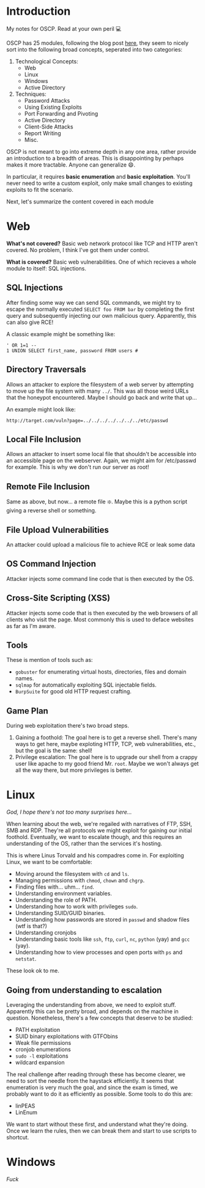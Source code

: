 # Introduction

My notes for OSCP. Read at your own peril :computer:

OSCP has 25 modules, following the blog post [here](https://blog.leonardotamiano.xyz/tech/oscp-technical-guide/), they seem to nicely sort into the following broad concepts, seperated into two categories:

1. Technological Concepts:
    - Web
    - Linux
    - Windows
    - Active Directory
2. Techniques:
    - Password Attacks
    - Using Existing Exploits
    - Port Forwarding and Pivoting
    - Active Directory
    - Client-Side Attacks
    - Report Writing
    - Misc.

OSCP is not meant to go into extreme depth in any one area, rather provide an introduction to a breadth of areas. This is disappointing by perhaps makes it more tractable. Anyone can generalize :smile:.

In particular, it requires **basic enumeration** and **basic exploitation**. You'll never need to write a custom exploit, only make small changes to existing exploits to fit the scenario.

Next, let's summarize the content covered in each module

# Web

**What's not covered?**
Basic web network protocol like TCP and HTTP aren't covered. No problem, I think I've got them under control.

**What is covered?**
Basic web vulnerabilities. One of which recieves a whole module to itself: SQL injections.

## SQL Injections
After finding some way we can send SQL commands, we might try to escape the normally executed `SELECT foo FROM bar` by completing the first query and subsequently injecting our own malicious query. Apparently, this can also give RCE!

A classic example might be something like:
```
' OR 1=1 --
1 UNION SELECT first_name, password FROM users #
```

## Directory Traversals
Allows an attacker to explore the filesystem of a web server by attempting to move up the file system with many `../`. This was all those weird URLs that the honeypot encountered. Maybe I should go back and write that up...

An example might look like:
```
http://target.com/vuln?page=../../../../../../../etc/passwd
```

## Local File Inclusion
Allows an attacker to insert some local file that shouldn't be accessible into an accessible page on the webserver. Again, we might aim for /etc/passwd for example. This is why we don't run our server as root!

## Remote File Inclusion
Same as above, but now... a remote file :sparkle:. Maybe this is a python script giving a reverse shell or something.

## File Upload Vulnerabilities
An attacker could upload a malicious file to achieve RCE or leak some data

## OS Command Injection
Attacker injects some command line code that is then executed by the OS. 

## Cross-Site Scripting (XSS)
Attacker injects some code that is then executed by the web browsers of all clients who visit the page. Most commonly this is used to deface websites as far as I'm aware.

## Tools
These is mention of tools such as:
- `gobuster` for enumerating virtual hosts, directories, files and domain names.
- `sqlmap` for automatically exploiting SQL injectable fields.
- `BurpSuite` for good old HTTP request crafting.

## Game Plan
During web exploitation there's two broad steps.

1. Gaining a foothold: The goal here is to get a reverse shell. There's many ways to get here, maybe exploting HTTP, TCP, web vulnerabilities, etc., but the goal is the same: shell!
2. Privilege escalation: The goal here is to upgrade our shell from a crappy user like apache to my good friend Mr. `root`. Maybe we won't always get all the way there, but more privileges is better.

# Linux

*God, I hope there's not too many surprises here...*

When learning about the web, we're regailed with narratives of FTP, SSH, SMB and RDP. They're all protocols we might exploit for gaining our initial foothold. Eventually, we want to escalate though, and this requires an understanding of the OS, rather than the services it's hosting.

This is where Linus Torvald and his compadres come in. For exploiting Linux, we want to be comfortable:
- Moving around the filesystem with `cd` and `ls`.
- Managing permissions with `chmod`, `chown` and `chgrp`.
- Finding files with... uhm... `find`.
- Understanding environment variables.
- Understanding the role of PATH.
- Understanding how to work with privileges `sudo`.
- Understanding SUID/GUID binaries.
- Understanding how passwords are stored in `passwd` and shadow files (wtf is that?)
- Understanding cronjobs
- Understanding basic tools like `ssh`, `ftp`, `curl`, `nc`, `python` (yay) and `gcc` (yay).
- Understanding how to view processes and open ports with `ps` and `netstat`.

These look ok to me. 

## Going from understanding to escalation

Leveraging the understanding from above, we need to exploit stuff. Apparently this can be pretty broad, and depends on the machine in question. Nonetheless, there's a few concepts that deserve to be studied:

- PATH exploitation
- SUID binary exploitations with GTFObins
- Weak file permissions
- cronjob enumerations
- `sudo -l` exploitations
- wildcard expansion

The real challenge after reading through these has become clearer, we need to sort the needle from the haystack efficiently. It seems that enumeration is very much the goal, and since the exam is timed, we probably want to do it as efficiently as possible. Some tools to do this are:

- linPEAS
- LinEnum

We want to start without these first, and understand what they're doing. Once we learn the rules, then we can break them and start to use scripts to shortcut.

# Windows

*Fuck*

